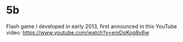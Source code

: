 # 5b
Flash game I developed in early 2013, first announced in this YouTube video: https://www.youtube.com/watch?v=emDpKog8v6w
